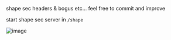 shape sec headers & bogus etc... 
feel free to commit and improve 

start shape sec server in `/shape`

![image](https://user-images.githubusercontent.com/98614666/224138779-0d6952c5-8791-4f4f-8dcc-cd8ef8902b56.png)
